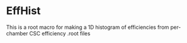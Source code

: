 # EffHist

This is a root macro for making a 1D histogram of efficiencies from per-chamber CSC efficiency .root files